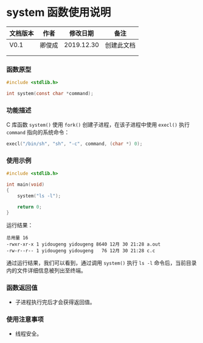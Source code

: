 # system 函数使用说明





| **文档版本** | **作者** | **修改日期** | **备注**   |
| ------------ | -------- | ------------ | ---------- |
| V0.1         | 卿俊成   | 2019.12.30   | 创建此文档 |
|              |          |              |            |
|              |          |              |            |







### **函数原型**

```c
#include <stdlib.h>

int system(const char *command);
```



### **功能描述**

C 库函数 `system()` 使用 `fork()` 创建子进程，在该子进程中使用 `execl()` 执行 `command` 指向的系统命令：

```c
execl("/bin/sh", "sh", "-c", command, (char *) 0);
```







### **使用示例**

```c
#include <stdlib.h>

int main(void)
{
    system("ls -l");

    return 0;
}
```

运行结果：

```
总用量 16
-rwxr-xr-x 1 yidougeng yidougeng 8640 12月 30 21:28 a.out
-rw-r--r-- 1 yidougeng yidougeng   76 12月 30 21:28 c.c
```

通过运行结果，我们可以看到，通过调用 `system()` 执行 `ls -l` 命令后，当前目录内的文件详细信息被列出至终端。





### **函数返回值**

- 子进程执行完后才会获得返回值。







### **使用注意事项**

- 线程安全。

